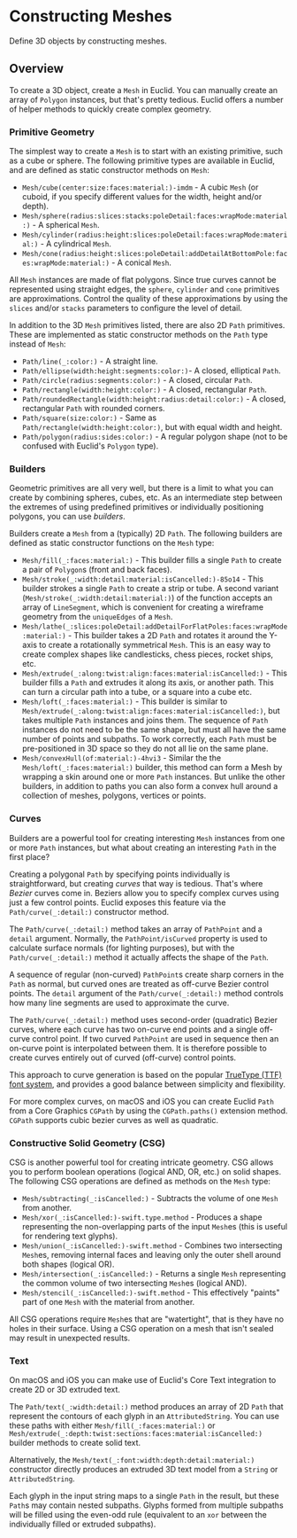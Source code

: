 # Constructing Meshes

Define 3D objects by constructing meshes. 

## Overview

To create a 3D object, create a ``Mesh`` in Euclid.
You can manually create an array of ``Polygon`` instances, but that's pretty tedious. 
Euclid offers a number of helper methods to quickly create complex geometry.

### Primitive Geometry

The simplest way to create a ``Mesh`` is to start with an existing primitive, such as a cube or sphere. 
The following primitive types are available in Euclid, and are defined as static constructor methods on ``Mesh``:

- ``Mesh/cube(center:size:faces:material:)-imdm`` - A cubic ``Mesh`` (or cuboid, if you specify different values for the width, height and/or depth).
- ``Mesh/sphere(radius:slices:stacks:poleDetail:faces:wrapMode:material:)`` - A spherical `Mesh`.
- ``Mesh/cylinder(radius:height:slices:poleDetail:faces:wrapMode:material:)`` - A cylindrical `Mesh`.
- ``Mesh/cone(radius:height:slices:poleDetail:addDetailAtBottomPole:faces:wrapMode:material:)`` -  A conical ``Mesh``.

All `Mesh` instances are made of flat polygons. 
Since true curves cannot be represented using straight edges, the `sphere`, `cylinder` and `cone` primitives are approximations.
Control the quality of these approximations by using the `slices` and/or `stacks` parameters to configure the level of detail.

In addition to the 3D ``Mesh`` primitives listed, there are also 2D ``Path`` primitives. 
These are implemented as static constructor methods on the ``Path`` type instead of ``Mesh``:

- ``Path/line(_:color:)`` - A straight line.
- ``Path/ellipse(width:height:segments:color:)``- A closed, elliptical ``Path``.
- ``Path/circle(radius:segments:color:)``  - A closed, circular ``Path``.
- ``Path/rectangle(width:height:color:)`` - A closed, rectangular ``Path``.
- ``Path/roundedRectangle(width:height:radius:detail:color:)`` - A closed, rectangular ``Path`` with rounded corners.
- ``Path/square(size:color:)`` - Same as ``Path/rectangle(width:height:color:)``, but with equal width and height.
- ``Path/polygon(radius:sides:color:)`` - A regular polygon shape (not to be confused with Euclid's ``Polygon`` type).

### Builders

Geometric primitives are all very well, but there is a limit to what you can create by combining spheres, cubes, etc. 
As an intermediate step between the extremes of using predefined primitives or individually positioning polygons, you can use *builders*.

Builders create a ``Mesh`` from a (typically) 2D ``Path``.
The following builders are defined as static constructor functions on the ``Mesh`` type:

- ``Mesh/fill(_:faces:material:)`` - This builder fills a single `Path` to create a pair of `Polygon`s (front and back faces).
- ``Mesh/stroke(_:width:detail:material:isCancelled:)-85o14`` - This builder strokes a single `Path` to create a strip or tube. A second variant (``Mesh/stroke(_:width:detail:material:)``) of the function accepts an array of ``LineSegment``, which is convenient for creating a wireframe geometry from the `uniqueEdges` of a ``Mesh``.
- ``Mesh/lathe(_:slices:poleDetail:addDetailForFlatPoles:faces:wrapMode:material:)`` - This builder takes a 2D ``Path`` and rotates it around the Y-axis to create a rotationally symmetrical ``Mesh``. This is an easy way to create complex shapes like candlesticks, chess pieces, rocket ships, etc.
- ``Mesh/extrude(_:along:twist:align:faces:material:isCancelled:)`` - This builder fills a ``Path`` and extrudes it along its axis, or another path. This can turn a circular path into a tube, or a square into a cube etc.
- ``Mesh/loft(_:faces:material:)`` - This builder is similar to ``Mesh/extrude(_:along:twist:align:faces:material:isCancelled:)``, but takes multiple ``Path`` instances and joins them. The sequence of ``Path`` instances do not need to be the same shape, but must all have the same number of points and subpaths. To work correctly, each ``Path`` must be pre-positioned in 3D space so they do not all lie on the same plane.
- ``Mesh/convexHull(of:material:)-4hvi3`` - Similar the the ``Mesh/loft(_:faces:material:)`` builder, this method can form a Mesh by wrapping a skin around one or more ``Path`` instances. But unlike the other builders, in addition to paths you can also form a convex hull around a collection of meshes, polygons, vertices or points.

### Curves

Builders are a powerful tool for creating interesting ``Mesh`` instances from one or more ``Path`` instances, but what about creating an interesting ``Path`` in the first place?

Creating a polygonal ``Path`` by specifying points individually is straightforward, but creating *curves* that way is tedious.
That's where *Bezier* curves come in. Beziers allow you to specify complex curves using just a few control points. 
Euclid exposes this feature via the ``Path/curve(_:detail:)`` constructor method.

The ``Path/curve(_:detail:)`` method takes an array of ``PathPoint`` and a `detail` argument. 
Normally, the ``PathPoint/isCurved`` property is used to calculate surface normals (for lighting purposes), but with the ``Path/curve(_:detail:)`` method it actually affects the shape of the ``Path``.

A sequence of regular (non-curved) ``PathPoint``s create sharp corners in the ``Path`` as normal, but curved ones are treated as off-curve Bezier control points. 
The `detail` argument of the ``Path/curve(_:detail:)`` method controls how many line segments are used to approximate the curve.

The ``Path/curve(_:detail:)`` method uses second-order (quadratic) Bezier curves, where each curve has two on-curve end points and a single off-curve control point. 
If two curved ``PathPoint`` are used in sequence then an on-curve point is interpolated between them. 
It is therefore  possible to create curves entirely out of curved (off-curve) control points.

This approach to curve generation is based on the popular [TrueType (TTF) font system](https://developer.apple.com/fonts/TrueType-Reference-Manual/RM01/Chap1.html), and provides a good balance between simplicity and flexibility.

For more complex curves, on macOS and iOS you can create Euclid ``Path`` from a Core Graphics `CGPath` by using the `CGPath.paths()` extension method. 
`CGPath` supports cubic bezier curves as well as quadratic.

### Constructive Solid Geometry (CSG)

CSG is another powerful tool for creating intricate geometry. 
CSG allows you to perform boolean operations (logical AND, OR, etc.) on solid shapes. 
The following CSG operations are defined as methods on the ``Mesh`` type:

- ``Mesh/subtracting(_:isCancelled:)`` - Subtracts the volume of one `Mesh` from another.
- ``Mesh/xor(_:isCancelled:)-swift.type.method`` - Produces a shape representing the non-overlapping parts of the input `Mesh`es (this is useful for rendering text glyphs).
- ``Mesh/union(_:isCancelled:)-swift.method`` - Combines two intersecting `Mesh`es, removing internal faces and leaving only the outer shell around both shapes (logical OR).
- ``Mesh/intersection(_:isCancelled:)`` - Returns a single ``Mesh`` representing the common volume of two intersecting ``Mesh``es (logical AND).
- ``Mesh/stencil(_:isCancelled:)-swift.method`` - This effectively "paints" part of one ``Mesh`` with the material from another.

All CSG operations require ``Mesh``es that are "watertight", that is they have no holes in their surface. 
Using a CSG operation on a mesh that isn't sealed may result in unexpected results.

### Text

On macOS and iOS you can make use of Euclid's Core Text integration to create 2D or 3D extruded text.

The ``Path/text(_:width:detail:)`` method produces an array of 2D ``Path`` that represent the contours of each glyph in an `AttributedString`. You can use these paths with either ``Mesh/fill(_:faces:material:)`` or ``Mesh/extrude(_:depth:twist:sections:faces:material:isCancelled:)`` builder methods to create solid text.

Alternatively, the ``Mesh/text(_:font:width:depth:detail:material:)`` constructor directly produces an extruded 3D text model from a `String` or `AttributedString`.

Each glyph in the input string maps to a single ``Path`` in the result, but these ``Path``s may contain nested subpaths. 
Glyphs formed from multiple subpaths will be filled using the even-odd rule (equivalent to an `xor` between the individually filled or extruded subpaths).
